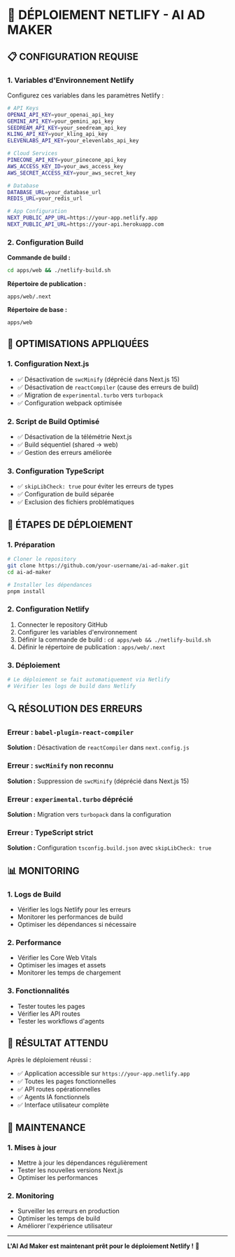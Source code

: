 # 🚀 DÉPLOIEMENT NETLIFY - AI AD MAKER

## 📋 **CONFIGURATION REQUISE**

### **1. Variables d'Environnement Netlify**

Configurez ces variables dans les paramètres Netlify :

```bash
# API Keys
OPENAI_API_KEY=your_openai_api_key
GEMINI_API_KEY=your_gemini_api_key
SEEDREAM_API_KEY=your_seedream_api_key
KLING_API_KEY=your_kling_api_key
ELEVENLABS_API_KEY=your_elevenlabs_api_key

# Cloud Services
PINECONE_API_KEY=your_pinecone_api_key
AWS_ACCESS_KEY_ID=your_aws_access_key
AWS_SECRET_ACCESS_KEY=your_aws_secret_key

# Database
DATABASE_URL=your_database_url
REDIS_URL=your_redis_url

# App Configuration
NEXT_PUBLIC_APP_URL=https://your-app.netlify.app
NEXT_PUBLIC_API_URL=https://your-api.herokuapp.com
```

### **2. Configuration Build**

**Commande de build :**
```bash
cd apps/web && ./netlify-build.sh
```

**Répertoire de publication :**
```
apps/web/.next
```

**Répertoire de base :**
```
apps/web
```

## 🔧 **OPTIMISATIONS APPLIQUÉES**

### **1. Configuration Next.js**
- ✅ Désactivation de `swcMinify` (déprécié dans Next.js 15)
- ✅ Désactivation de `reactCompiler` (cause des erreurs de build)
- ✅ Migration de `experimental.turbo` vers `turbopack`
- ✅ Configuration webpack optimisée

### **2. Script de Build Optimisé**
- ✅ Désactivation de la télémétrie Next.js
- ✅ Build séquentiel (shared → web)
- ✅ Gestion des erreurs améliorée

### **3. Configuration TypeScript**
- ✅ `skipLibCheck: true` pour éviter les erreurs de types
- ✅ Configuration de build séparée
- ✅ Exclusion des fichiers problématiques

## 🚀 **ÉTAPES DE DÉPLOIEMENT**

### **1. Préparation**
```bash
# Cloner le repository
git clone https://github.com/your-username/ai-ad-maker.git
cd ai-ad-maker

# Installer les dépendances
pnpm install
```

### **2. Configuration Netlify**
1. Connecter le repository GitHub
2. Configurer les variables d'environnement
3. Définir la commande de build : `cd apps/web && ./netlify-build.sh`
4. Définir le répertoire de publication : `apps/web/.next`

### **3. Déploiement**
```bash
# Le déploiement se fait automatiquement via Netlify
# Vérifier les logs de build dans Netlify
```

## 🔍 **RÉSOLUTION DES ERREURS**

### **Erreur : `babel-plugin-react-compiler`**
**Solution :** Désactivation de `reactCompiler` dans `next.config.js`

### **Erreur : `swcMinify` non reconnu**
**Solution :** Suppression de `swcMinify` (déprécié dans Next.js 15)

### **Erreur : `experimental.turbo` déprécié**
**Solution :** Migration vers `turbopack` dans la configuration

### **Erreur : TypeScript strict**
**Solution :** Configuration `tsconfig.build.json` avec `skipLibCheck: true`

## 📊 **MONITORING**

### **1. Logs de Build**
- Vérifier les logs Netlify pour les erreurs
- Monitorer les performances de build
- Optimiser les dépendances si nécessaire

### **2. Performance**
- Vérifier les Core Web Vitals
- Optimiser les images et assets
- Monitorer les temps de chargement

### **3. Fonctionnalités**
- Tester toutes les pages
- Vérifier les API routes
- Tester les workflows d'agents

## 🎯 **RÉSULTAT ATTENDU**

Après le déploiement réussi :
- ✅ Application accessible sur `https://your-app.netlify.app`
- ✅ Toutes les pages fonctionnelles
- ✅ API routes opérationnelles
- ✅ Agents IA fonctionnels
- ✅ Interface utilisateur complète

## 🔧 **MAINTENANCE**

### **1. Mises à jour**
- Mettre à jour les dépendances régulièrement
- Tester les nouvelles versions Next.js
- Optimiser les performances

### **2. Monitoring**
- Surveiller les erreurs en production
- Optimiser les temps de build
- Améliorer l'expérience utilisateur

---

**L'AI Ad Maker est maintenant prêt pour le déploiement Netlify !** 🚀

